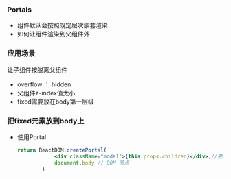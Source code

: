 ### Portals

* 组件默认会按照既定层次嵌套渲染
* 如何让组件渲染到父组件外

### 应用场景

让子组件按脱离父组件

* overflow ： hidden
* 父组件z-index值太小
* fixed需要放在body第一层级

### 把fixed元素放到body上

* 使用Portal

  ```jsx
  return ReactDOM.createPortal(
              <div className="modal">{this.props.children}</div>,//要渲染的html
              document.body // DOM 节点
          )
  ```

  

